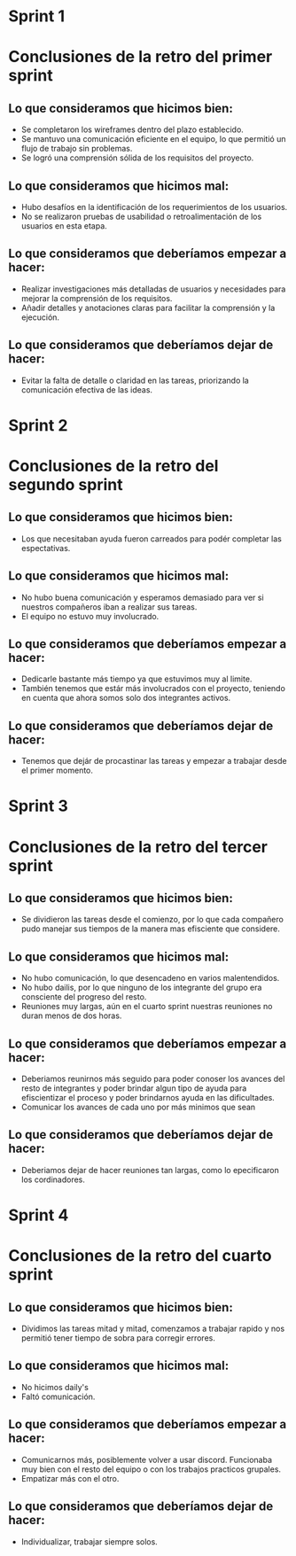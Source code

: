 # Sprint 1

# Conclusiones de la retro del primer sprint

## Lo que consideramos que hicimos bien:

* Se completaron los wireframes dentro del plazo establecido.
* Se mantuvo una comunicación eficiente en el equipo, lo que permitió un flujo de trabajo sin problemas.
* Se logró una comprensión sólida de los requisitos del proyecto.

## Lo que consideramos que hicimos mal:

* Hubo desafíos en la identificación de los requerimientos de los usuarios.
* No se realizaron pruebas de usabilidad o retroalimentación de los usuarios en esta etapa.

## Lo que consideramos que deberíamos empezar a hacer:

* Realizar investigaciones más detalladas de usuarios y necesidades para mejorar la comprensión de los requisitos.
* Añadir detalles y anotaciones claras para facilitar la comprensión y la ejecución.

## Lo que consideramos que deberíamos dejar de hacer:

* Evitar la falta de detalle o claridad en las tareas, priorizando la comunicación efectiva de las ideas.

# Sprint 2

# Conclusiones de la retro del segundo sprint

## Lo que consideramos que hicimos bien:


* Los que necesitaban ayuda fueron carreados para podér completar las espectativas.


## Lo que consideramos que hicimos mal:

* No hubo buena comunicación y esperamos demasiado para ver si nuestros compañeros iban a realizar sus tareas.
* El equipo no estuvo muy involucrado.

## Lo que consideramos que deberíamos empezar a hacer:

* Dedicarle bastante más tiempo ya que estuvimos muy al limite.
* También tenemos que estár más involucrados con el proyecto, teniendo en cuenta que ahora somos solo dos integrantes activos.

## Lo que consideramos que deberíamos dejar de hacer:

* Tenemos que dejár de procastinar las tareas y empezar a trabajar desde el primer momento.


# Sprint 3

# Conclusiones de la retro del tercer sprint

## Lo que consideramos que hicimos bien:

* Se dividieron las tareas desde el comienzo, por lo que cada compañero pudo manejar sus tiempos de la manera mas efisciente que considere.

## Lo que consideramos que hicimos mal:

* No hubo comunicación, lo que desencadeno en varios malentendidos.
* No hubo dailis, por lo que ninguno de los integrante del grupo era consciente del progreso del resto.
* Reuniones muy largas, aún en el cuarto sprint nuestras reuniones no duran menos de dos horas.

## Lo que consideramos que deberíamos empezar a hacer:

* Deberiamos reunirnos más seguido para poder conoser los avances del resto de integrantes y poder brindar algun tipo de ayuda para efiscientizar el proceso y poder brindarnos ayuda en las dificultades.
* Comunicar los avances de cada uno por más minimos que sean  

## Lo que consideramos que deberíamos dejar de hacer:

* Deberiamos dejar de hacer reuniones tan largas, como lo epecificaron los cordinadores.


# Sprint 4

# Conclusiones de la retro del cuarto sprint

## Lo que consideramos que hicimos bien:

* Dividimos las tareas mitad y mitad, comenzamos a trabajar rapido y nos permitió tener tiempo de sobra para corregir errores.

## Lo que consideramos que hicimos mal:

* No hicimos daily's
* Faltó comunicación.

## Lo que consideramos que deberíamos empezar a hacer:

* Comunicarnos más, posiblemente volver a usar discord. Funcionaba muy bien con el resto del equipo o con los trabajos practicos grupales.
* Empatizar más con el otro.

## Lo que consideramos que deberíamos dejar de hacer:

* Individualizar, trabajar siempre solos.

